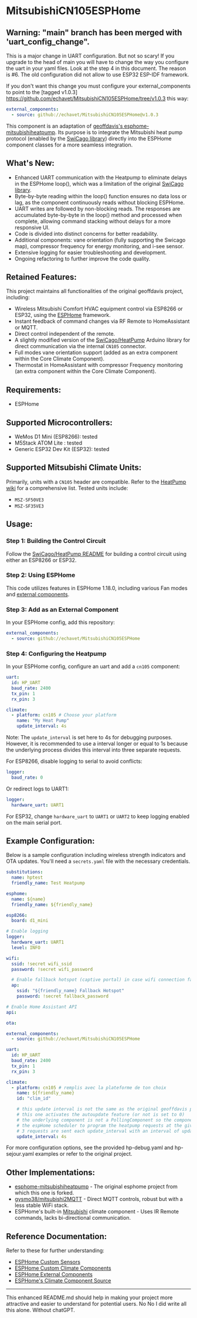 # MitsubishiCN105ESPHome

## Warning: "main" branch has been merged with 'uart_config_change".

This is a major change in UART configuration. But not so scary!
If you upgrade to the head of main you will have to change the way you configure the uart in your yaml files. Look at the step 4 in this document.
The reason is #6. The old configuration did not allow to use ESP32 ESP-IDF framework.

If you don't want this change you must configure your external_components to point to the [tagged v1.0.3] https://github.com/echavet/MitsubishiCN105ESPHome/tree/v1.0.3 this way:

```yaml
external_components:
  - source: github://echavet/MitsubishiCN105ESPHome@v1.0.3
```

This component is an adaptation of [geoffdavis's esphome-mitsubishiheatpump](https://github.com/geoffdavis/esphome-mitsubishiheatpump). Its purpose is to integrate the Mitsubishi heat pump protocol (enabled by the [SwiCago library](https://github.com/SwiCago/HeatPump)) directly into the ESPHome component classes for a more seamless integration.

## What's New:

- Enhanced UART communication with the Heatpump to eliminate delays in the ESPHome loop(), which was a limitation of the original [SwiCago library](https://github.com/SwiCago/HeatPump).
- Byte-by-byte reading within the loop() function ensures no data loss or lag, as the component continuously reads without blocking ESPHome.
- UART writes are followed by non-blocking reads. The responses are accumulated byte-by-byte in the loop() method and processed when complete, allowing command stacking without delays for a more responsive UI.
- Code is divided into distinct concerns for better readability.
- Additional components: vane orientation (fully supporting the Swicago map), compressor frequency for energy monitoring, and i-see sensor.
- Extensive logging for easier troubleshooting and development.
- Ongoing refactoring to further improve the code quality.

## Retained Features:

This project maintains all functionalities of the original geoffdavis project, including:

- Wireless Mitsubishi Comfort HVAC equipment control via ESP8266 or ESP32, using the [ESPHome](https://esphome.io) framework.
- Instant feedback of command changes via RF Remote to HomeAssistant or MQTT.
- Direct control independent of the remote.
- A slightly modified version of the [SwiCago/HeatPump](https://github.com/SwiCago/HeatPump) Arduino library for direct communication via the internal `CN105` connector.
- Full modes vane orientation support (added as an extra component within the Core Climate Component).
- Thermostat in HomeAssistant with compressor Frequency monitoring (an extra component within the Core Climate Component).

## Requirements:

- ESPHome

## Supported Microcontrollers:

- WeMos D1 Mini (ESP8266): tested
- M5Stack ATOM Lite : tested
- Generic ESP32 Dev Kit (ESP32): tested

## Supported Mitsubishi Climate Units:

Primarily, units with a `CN105` header are compatible. Refer to the [HeatPump wiki](https://github.com/SwiCago/HeatPump/wiki/Supported-models) for a comprehensive list.
Tested units include:

- `MSZ-SF50VE3`
- `MSZ-SF35VE3`

## Usage:

### Step 1: Building the Control Circuit

Follow the [SwiCago/HeatPump README](https://github.com/SwiCago/HeatPump/blob/master/README.md#demo-circuit) for building a control circuit using either an ESP8266 or ESP32.

### Step 2: Using ESPHome

This code utilizes features in ESPHome 1.18.0, including various Fan modes and [external components](https://esphome.io/components/external_components.html).

### Step 3: Add as an External Component

In your ESPHome config, add this repository:

```yaml
external_components:
  - source: github://echavet/MitsubishiCN105ESPHome
```

### Step 4: Configuring the Heatpump

In your ESPHome config, configure an uart and add a `cn105` component:

```yaml
uart:
  id: HP_UART
  baud_rate: 2400
  tx_pin: 1
  rx_pin: 3

climate:
  - platform: cn105 # Choose your platform
    name: "My Heat Pump"
    update_interval: 4s
```

Note: The `update_interval` is set here to 4s for debugging purposes. However, it is recommended to use a interval longer or equal to 1s because the underlying process divides this interval into three separate requests.

For ESP8266, disable logging to serial to avoid conflicts:

```yaml
logger:
  baud_rate: 0
```

Or redirect logs to UART1:

```yaml
logger:
  hardware_uart: UART1
```

For ESP32, change `hardware_uart` to `UART1` or `UART2` to keep logging enabled on the main serial port.

## Example Configuration:

Below is a sample configuration including wireless strength indicators and OTA updates. You'll need a `secrets.yaml` file with the necessary credentials.

```yaml
substitutions:
  name: hptest
  friendly_name: Test Heatpump

esphome:
  name: ${name}
  friendly_name: ${friendly_name}

esp8266:
  board: d1_mini

# Enable logging
logger:
  hardware_uart: UART1
  level: INFO

wifi:
  ssid: !secret wifi_ssid
  password: !secret wifi_password

  # Enable fallback hotspot (captive portal) in case wifi connection fails
  ap:
    ssid: "${friendly_name} Fallback Hotspot"
    password: !secret fallback_password

# Enable Home Assistant API
api:

ota:

external_components:
  - source: github://echavet/MitsubishiCN105ESPHome

uart:
  id: HP_UART
  baud_rate: 2400
  tx_pin: 1
  rx_pin: 3

climate:
  - platform: cn105 # remplis avec la plateforme de ton choix
    name: ${friendly_name}
    id: "clim_id"

    # this update interval is not the same as the original geoffdavis parameter
    # this one activates the autoupdate feature (or not is set to 0)
    # the underlying component is not a PollingComponent so the component just uses
    # the espHome scheduler to program the heatpump requests at the given interval.
    # 3 requests are sent each update_interval with an interval of update_interval/4 or 300ms.
    update_interval: 4s
```

For more configuration options, see the provided hp-debug.yaml and hp-sejour.yaml examples or refer to the original project.

## Other Implementations:

- [esphome-mitsubishiheatpump](https://github.com/geoffdavis/esphome-mitsubishiheatpump) - The original esphome project from which this one is forked.
- [gysmo38/mitsubishi2MQTT](https://github.com/gysmo38/mitsubishi2MQTT) - Direct MQTT controls, robust but with a less stable WiFi stack.
- ESPHome's built-in [Mitsubishi](https://github.com/esphome/esphome/blob/dev/esphome/components/mitsubishi/mitsubishi.h) climate component - Uses IR Remote commands, lacks bi-directional communication.

## Reference Documentation:

Refer to these for further understanding:

- [ESPHome Custom Sensors](https://esphome.io/components/sensor/custom.html)
- [ESPHome Custom Climate Components](https://esphome.io/components/climate/custom.html)
- [ESPHome External Components](https://esphome.io/components/external_components.html)
- [ESPHome's Climate Component Source](https://github.com/esphome/esphome/tree/master/esphome/components/climate)

---

This enhanced README.md should help in making your project more attractive and easier to understand for potential users.
No No I did write all this alone. Without chatGPT.
